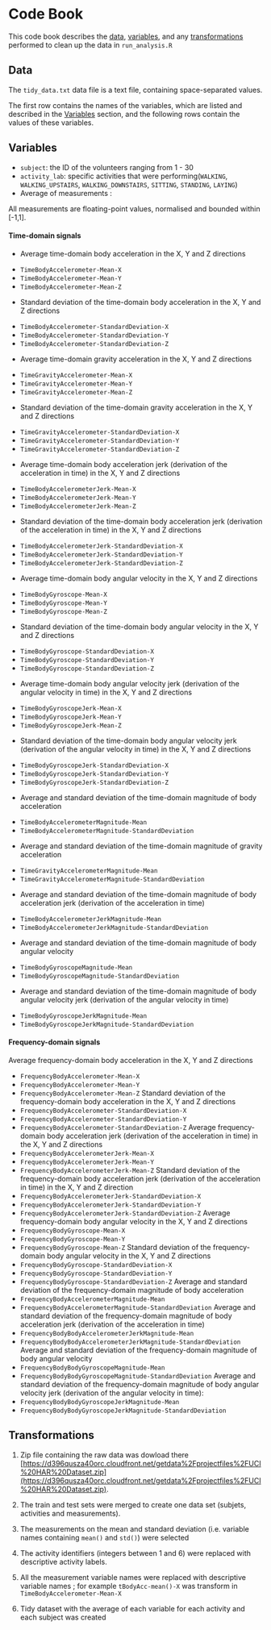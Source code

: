 # Code Book

This code book describes the [data](#data), [variables](#variables), and any [transformations](#transformations) performed to clean up the data in `run_analysis.R` 

## Data <a name="data"></a>

The `tidy_data.txt` data file is a text file, containing space-separated values.

The first row contains the names of the variables, which are listed and described in the [Variables](#variables) section, and the following rows contain the values of these variables. 


## Variables <a name="variables"></a>

* `subject`: the ID of the volunteers ranging from 1 - 30
* `activity_lab`: specific activities that were performing(`WALKING`, `WALKING_UPSTAIRS`, `WALKING_DOWNSTAIRS`, `SITTING`, `STANDING`, `LAYING`)
* Average of measurements : 

All measurements are floating-point values, normalised and bounded within [-1,1].

#### Time-domain signals

- Average time-domain body acceleration in the X, Y and Z directions
* `TimeBodyAccelerometer-Mean-X` 
* `TimeBodyAccelerometer-Mean-Y` 
* `TimeBodyAccelerometer-Mean-Z` 
- Standard deviation of the time-domain body acceleration in the X, Y and Z directions
* `TimeBodyAccelerometer-StandardDeviation-X` 
* `TimeBodyAccelerometer-StandardDeviation-Y` 
* `TimeBodyAccelerometer-StandardDeviation-Z` 
- Average time-domain gravity acceleration in the X, Y and Z directions
* `TimeGravityAccelerometer-Mean-X` 
* `TimeGravityAccelerometer-Mean-Y` 
* `TimeGravityAccelerometer-Mean-Z` 
- Standard deviation of the time-domain gravity acceleration in the X, Y and Z directions
* `TimeGravityAccelerometer-StandardDeviation-X` 
* `TimeGravityAccelerometer-StandardDeviation-Y` 
* `TimeGravityAccelerometer-StandardDeviation-Z` 
- Average time-domain body acceleration jerk (derivation of the acceleration in time) in the X, Y and Z directions
* `TimeBodyAccelerometerJerk-Mean-X` 
* `TimeBodyAccelerometerJerk-Mean-Y` 
* `TimeBodyAccelerometerJerk-Mean-Z` 
- Standard deviation of the time-domain body acceleration jerk (derivation of the acceleration in time) in the X, Y and Z directions
* `TimeBodyAccelerometerJerk-StandardDeviation-X` 
* `TimeBodyAccelerometerJerk-StandardDeviation-Y` 
* `TimeBodyAccelerometerJerk-StandardDeviation-Z` 
- Average time-domain body angular velocity in the X, Y and Z directions
* `TimeBodyGyroscope-Mean-X` 
* `TimeBodyGyroscope-Mean-Y` 
* `TimeBodyGyroscope-Mean-Z` 
- Standard deviation of the time-domain body angular velocity in the X, Y and Z directions
* `TimeBodyGyroscope-StandardDeviation-X` 
* `TimeBodyGyroscope-StandardDeviation-Y` 
* `TimeBodyGyroscope-StandardDeviation-Z` 
- Average time-domain body angular velocity jerk (derivation of the angular velocity in time) in the X, Y and Z directions
* `TimeBodyGyroscopeJerk-Mean-X` 
* `TimeBodyGyroscopeJerk-Mean-Y` 
* `TimeBodyGyroscopeJerk-Mean-Z` 
- Standard deviation of the time-domain body angular velocity jerk (derivation of the angular velocity in time) in the X, Y and Z directions
* `TimeBodyGyroscopeJerk-StandardDeviation-X` 
* `TimeBodyGyroscopeJerk-StandardDeviation-Y` 
* `TimeBodyGyroscopeJerk-StandardDeviation-Z` 
- Average and standard deviation of the time-domain magnitude of body acceleration
* `TimeBodyAccelerometerMagnitude-Mean` 
* `TimeBodyAccelerometerMagnitude-StandardDeviation` 
- Average and standard deviation of the time-domain magnitude of gravity acceleration
* `TimeGravityAccelerometerMagnitude-Mean` 
* `TimeGravityAccelerometerMagnitude-StandardDeviation` 
- Average and standard deviation of the time-domain magnitude of body acceleration jerk (derivation of the acceleration in time)
* `TimeBodyAccelerometerJerkMagnitude-Mean` 
* `TimeBodyAccelerometerJerkMagnitude-StandardDeviation` 
- Average and standard deviation of the time-domain magnitude of body angular velocity
* `TimeBodyGyroscopeMagnitude-Mean` 
* `TimeBodyGyroscopeMagnitude-StandardDeviation` 
- Average and standard deviation of the time-domain magnitude of body angular velocity jerk (derivation of the angular velocity in time)
* `TimeBodyGyroscopeJerkMagnitude-Mean` 
* `TimeBodyGyroscopeJerkMagnitude-StandardDeviation` 

#### Frequency-domain signals

Average frequency-domain body acceleration in the X, Y and Z directions
* `FrequencyBodyAccelerometer-Mean-X` 
* `FrequencyBodyAccelerometer-Mean-Y` 
* `FrequencyBodyAccelerometer-Mean-Z`
Standard deviation of the frequency-domain body acceleration in the X, Y and Z directions
* `FrequencyBodyAccelerometer-StandardDeviation-X` 
* `FrequencyBodyAccelerometer-StandardDeviation-Y` 
* `FrequencyBodyAccelerometer-StandardDeviation-Z` 
Average frequency-domain body acceleration jerk (derivation of the acceleration in time) in the X, Y and Z directions
* `FrequencyBodyAccelerometerJerk-Mean-X` 
* `FrequencyBodyAccelerometerJerk-Mean-Y` 
* `FrequencyBodyAccelerometerJerk-Mean-Z` 
Standard deviation of the frequency-domain body acceleration jerk (derivation of the acceleration in time) in the X, Y and Z direction
* `FrequencyBodyAccelerometerJerk-StandardDeviation-X` 
* `FrequencyBodyAccelerometerJerk-StandardDeviation-Y` 
* `FrequencyBodyAccelerometerJerk-StandardDeviation-Z` 
Average frequency-domain body angular velocity in the X, Y and Z directions
* `FrequencyBodyGyroscope-Mean-X` 
* `FrequencyBodyGyroscope-Mean-Y` 
* `FrequencyBodyGyroscope-Mean-Z` 
Standard deviation of the frequency-domain body angular velocity in the X, Y and Z directions
* `FrequencyBodyGyroscope-StandardDeviation-X` 
* `FrequencyBodyGyroscope-StandardDeviation-Y` 
* `FrequencyBodyGyroscope-StandardDeviation-Z`
Average and standard deviation of the frequency-domain magnitude of body acceleration
* `FrequencyBodyAccelerometerMagnitude-Mean` 
* `FrequencyBodyAccelerometerMagnitude-StandardDeviation` 
Average and standard deviation of the frequency-domain magnitude of body acceleration jerk (derivation of the acceleration in time)
* `FrequencyBodyBodyAccelerometerJerkMagnitude-Mean` 
* `FrequencyBodyBodyAccelerometerJerkMagnitude-StandardDeviation` 
Average and standard deviation of the frequency-domain magnitude of body angular velocity
* `FrequencyBodyBodyGyroscopeMagnitude-Mean` 
* `FrequencyBodyBodyGyroscopeMagnitude-StandardDeviation` 
Average and standard deviation  of the frequency-domain magnitude of body angular velocity jerk (derivation of the angular velocity in time):
* `FrequencyBodyBodyGyroscopeJerkMagnitude-Mean` 
* `FrequencyBodyBodyGyroscopeJerkMagnitude-StandardDeviation`

## Transformations <a name="transformations"></a>

1. Zip file containing the raw data was dowload there [https://d396qusza40orc.cloudfront.net/getdata%2Fprojectfiles%2FUCI%20HAR%20Dataset.zip](https://d396qusza40orc.cloudfront.net/getdata%2Fprojectfiles%2FUCI%20HAR%20Dataset.zip).

2. The train and test sets were merged to create one data set (subjets, activities and measurements).

3. The measurements on the mean and standard deviation (i.e. variable names containing `mean()` and `std()`) were selected

4. The activity identifiers (integers between 1 and 6) were replaced with descriptive activity labels.

5. All the measurement variable names were replaced with descriptive variable names ; for example `tBodyAcc-mean()-X` was transform in `TimeBodyAccelerometer-Mean-X`

6. Tidy dataset with the average of each variable for each activity and each subject was created

